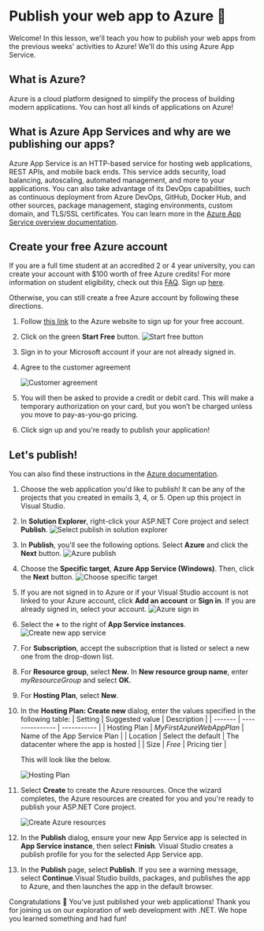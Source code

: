 # Publish your web app to Azure 🥳

Welcome! In this lesson, we'll teach you how to publish your web apps from the previous weeks' activities to Azure! We'll do this using Azure App Service.

## What is Azure? 

Azure is a cloud platform designed to simplify the process of building modern applications. You can host all kinds of applications on Azure! 

## What is Azure App Services and why are we publishing our apps? 

Azure App Service is an HTTP-based service for hosting web applications, REST APIs, and mobile back ends. This service adds security, load balancing, autoscaling, automated management, and more to your applications. You can also take advantage of its DevOps capabilities, such as continuous deployment from Azure DevOps, GitHub, Docker Hub, and other sources, package management, staging environments, custom domain, and TLS/SSL certificates. 
You can learn more in the [Azure App Service overview documentation](https://docs.microsoft.com/azure/app-service/overview).

## Create your free Azure account

If you are a full time student at an accredited 2 or 4 year university, you can create your account with $100 worth of free Azure credits! For more information on student eligibility, check out this [FAQ](https://docs.microsoft.com/azure/education-hub/azure-dev-tools-teaching/program-faq#azure-for-students). Sign up [here](https://azure.microsoft.com/free/students/).

Otherwise, you can still create a free Azure account by following these directions.
1. Follow [this link](https://azure.microsoft.com/free/dotnet/) to the Azure website to sign up for your free account.
2. Click on the green **Start Free** button.
   ![Start free button](images/azure-start-free.png)
3. Sign in to your Microsoft account if your are not already signed in.
4. Agree to the customer agreement

   ![Customer agreement](images/azure-customer-agreement.png)
5. You will then be asked to provide a credit or debit card. This will make a temporary authorization on your card, but you won’t be charged unless you move to pay-as-you-go pricing.
6. Click sign up and you're ready to publish your application!


## Let's publish!
You can also find these instructions in the [Azure documentation](https://docs.microsoft.com/azure/app-service/quickstart-dotnetcore?tabs=net60&pivots=development-environment-vs).

1. Choose the web application you'd like to publish! It can be any of the projects that you created in emails 3, 4, or 5. Open up this project in Visual Studio. 
2. In **Solution Explorer**, right-click your ASP.NET Core project and select **Publish**.
    ![Select publish in solution explorer](images/solution-explorer-publish.png)

3. In **Publish**, you'll see the following options. Select **Azure** and click the **Next** button.
    ![Azure publish](images/publish-new-app-service.png)
4. Choose the **Specific target**, **Azure App Service (Windows)**. Then, click the **Next** button.
   ![Choose specific target](images/specific-target.png)
5. If you are not signed in to Azure or if your Visual Studio account is not linked to your Azure account, click **Add an account** or **Sign in**. If you are already signed in, select your account.
   ![Azure sign in](images/sign-in-azure.png)

6. Select the **+** to the right of **App Service instances**.
   ![Create new app service](images/publish-new-app-service.png)
7. For **Subscription**, accept the subscription that is listed or select a new one from the drop-down list.
8. For **Resource group**, select **New**. In **New resource group name**, enter *myResourceGroup* and select **OK**.
9.  For **Hosting Plan**, select **New**.
10. In the **Hosting Plan: Create new** dialog, enter the values specified in the following table:
    | Setting | Suggested value | Description |
    | ------- | --------------- | ----------- |
    | Hosting Plan | *MyFirstAzureWebAppPlan* | Name of the App Service Plan |
    | Location | Select the default | The datacenter where the app is hosted |
    | Size | *Free* | Pricing tier |
    
    This will look like the below.
    
    ![Hosting Plan](images/hosting-plan.png)
11. Select **Create** to create the Azure resources. Once the wizard completes, the Azure resources are created for you and you're ready to publish your ASP.NET Core project.

    ![Create Azure resources](images/create-new-app-service.png)
12. In the **Publish** dialog, ensure your new App Service app is selected in **App Service instance**, then select **Finish**. Visual Studio creates a publish profile for you for the selected App Service app.
13. In the **Publish** page, select **Publish**. If you see a warning message, select **Continue**.Visual Studio builds, packages, and publishes the app to Azure, and then launches the app in the default browser.

Congratulations 🎉 You've just published your web applications! Thank you for joining us on our exploration of web development with .NET. We hope you learned something and had fun!
